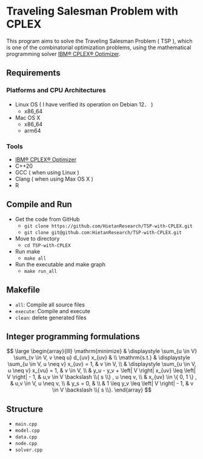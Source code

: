 # Traveling Salesman Problem with CPLEX

This program aims to solve the Traveling Salesman Problem ( TSP ), which is one of the combinatorial optimization problems, using the mathematical programming solver [IBM® CPLEX® Optimizer](https://www.ibm.com/products/ilog-cplex-optimization-studio/cplex-optimizer).

## Requirements

### Platforms and CPU Architectures
* Linux OS ( I have verified its operation on Debian 12． )
	* x86_64
* Mac OS X
	* x86_64
	* arm64

### Tools

* [IBM® CPLEX® Optimizer](https://www.ibm.com/products/ilog-cplex-optimization-studio/cplex-optimizer)
* C++20
* GCC ( when using Linux )
* Clang ( when using Max OS X )
* R

## Compile and Run

* Get the code from GitHub
	* `git clone https://github.com/HietanResearch/TSP-with-CPLEX.git`
	* `git clone git@github.com:HietanResearch/TSP-with-CPLEX.git`
* Move to directory
	* `cd TSP-with-CPLEX`
* Run make
	* `make all`
* Run the executable and make graph
	* `make run_all`

## Makefile

* `all`: Compile all source files
* `execute`: Compile and execute
* `clean`: delete generated files

## Integer programming formulations

$$
	\large
	\begin{array}{lll}
		\mathrm{minimize}	& \displaystyle \sum_{u \in V} \sum_{v \in V, v \neq u} d_{uv} x_{uv}	& 																						\\
		\mathrm{s.t.}    	& \displaystyle \sum_{u \in V, u \neq v} x_{uv} = 1,									& v \in V,																		\\
											& \displaystyle \sum_{u \in V, u \neq v} x_{vu} = 1,									& v \in V,																		\\
											& y_u - y_v + \left| V \right| x_{uv} \leq \left| V \right| - 1,			& u,v \in V \backslash \\{ s \\} , u \neq v,	\\
											& x_{uv} \in \{ 0, 1 \} ,																							& u,v \in V, u \neq v,												\\
											& y_s = 0, 																														& 																						\\
											& 1 \leq y_v \leq \left| V \right| - 1,																						& v \in V \backslash \\{ s \\}.							
	\end{array}
$$

## Structure

* `main.cpp`
* `model.cpp`
* `data.cpp`
* `node.cpp`
* `solver.cpp`
